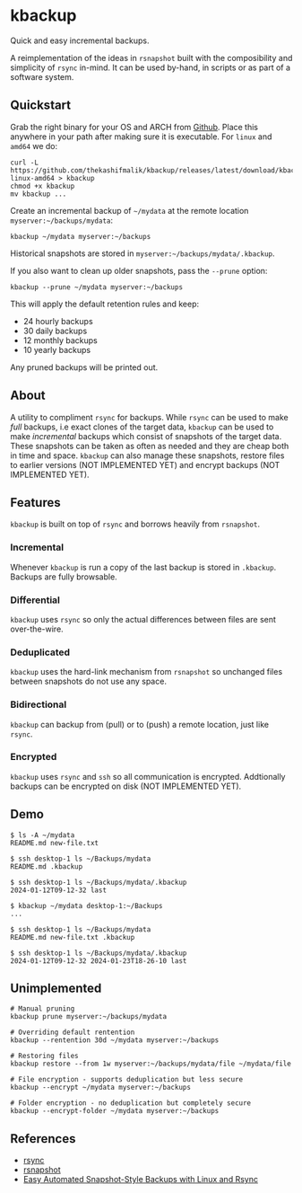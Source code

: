 # kbackup
Quick and easy incremental backups.

A reimplementation of the ideas in `rsnapshot` built with the composibility and simplicity of `rsync` in-mind. It can be
used by-hand, in scripts or as part of a software system.

## Quickstart
Grab the right binary for your OS and ARCH from [Github](https://github.com/thekashifmalik/kbackup). Place this anywhere
in your path after making sure it is executable. For `linux` and `amd64` we do:
```
curl -L https://github.com/thekashifmalik/kbackup/releases/latest/download/kbackup-linux-amd64 > kbackup
chmod +x kbackup
mv kbackup ...
```

Create an incremental backup of `~/mydata` at the remote location `myserver:~/backups/mydata`:
```
kbackup ~/mydata myserver:~/backups
```

Historical snapshots are stored in `myserver:~/backups/mydata/.kbackup`.

If you also want to clean up older snapshots, pass the `--prune` option:
```
kbackup --prune ~/mydata myserver:~/backups
```

This will apply the default retention rules and keep:
- 24 hourly backups
- 30 daily backups
- 12 monthly backups
- 10 yearly backups

Any pruned backups will be printed out.

## About
A utility to compliment `rsync` for backups. While `rsync` can be used to make _full_ backups, i.e exact clones of the
target data, `kbackup` can be used to make _incremental_ backups which consist of snapshots of the target data. These
snapshots can be taken as often as needed and they are cheap both in time and space. `kbackup` can also manage these
snapshots, restore files to earlier versions (NOT IMPLEMENTED YET) and encrypt backups (NOT IMPLEMENTED YET).

## Features
`kbackup` is built on top of `rsync` and borrows heavily from `rsnapshot`.

### Incremental
Whenever `kbackup` is run a copy of the last backup is stored in `.kbackup`. Backups are fully browsable.

### Differential
`kbackup` uses `rsync` so only the actual differences between files are sent over-the-wire.

### Deduplicated
`kbackup` uses the hard-link mechanism from `rsnapshot` so unchanged files between snapshots do not use any space.

### Bidirectional
`kbackup` can backup from (pull) or to (push) a remote location, just like `rsync`.

### Encrypted
`kbackup` uses `rsync` and `ssh` so all communication is encrypted. Addtionally backups can be encrypted on disk
(NOT IMPLEMENTED YET).


## Demo

```
$ ls -A ~/mydata
README.md new-file.txt

$ ssh desktop-1 ls ~/Backups/mydata
README.md .kbackup

$ ssh desktop-1 ls ~/Backups/mydata/.kbackup
2024-01-12T09-12-32 last

$ kbackup ~/mydata desktop-1:~/Backups
...

$ ssh desktop-1 ls ~/Backups/mydata
README.md new-file.txt .kbackup

$ ssh desktop-1 ls ~/Backups/mydata/.kbackup
2024-01-12T09-12-32 2024-01-23T18-26-10 last
```


## Unimplemented

```
# Manual pruning
kbackup prune myserver:~/backups/mydata

# Overriding default rentention
kbackup --rentention 30d ~/mydata myserver:~/backups

# Restoring files
kbackup restore --from 1w myserver:~/backups/mydata/file ~/mydata/file

# File encryption - supports deduplication but less secure
kbackup --encrypt ~/mydata myserver:~/backups

# Folder encryption - no deduplication but completely secure
kbackup --encrypt-folder ~/mydata myserver:~/backups

```

## References
- [rsync](https://rsync.samba.org/)
- [rsnapshot](https://rsnapshot.org/)
- [Easy Automated Snapshot-Style Backups with Linux and Rsync](http://www.mikerubel.org/computers/rsync_snapshots/)
